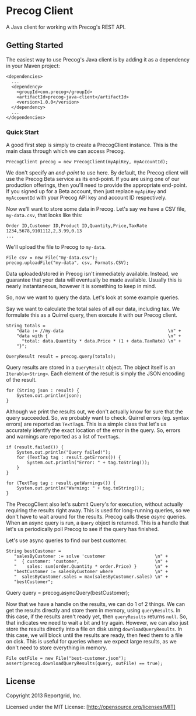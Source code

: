 Precog Client
=============

A Java client for working with Precog's REST API.

Getting Started
---------------

The easiest way to use Precog's Java client is by adding it as a dependency in
your Maven project:

    <dependencies>
      ...
      <dependency>
        <groupId>com.precog</groupId>
        <artifactId>precog-java-client</artifactId>
        <version>1.0.0</version>
      </dependency>
      ...
    </dependencies>

### Quick Start

A good first step is simply to create a PrecogClient instance. This is the main
class through which we can access Precog.

    PrecogClient precog = new PrecogClient(myApiKey, myAccountId);

We don't specify an *end-point* to use here. By default, the Precog client
will use the Precog Beta service as its end-point. If you are using one of our
production offerings, then you'll need to provide the appropriate end-point.
If you signed up for a Beta account, then just replace `myApiKey` and
`myAccountId` with your Precog API key and account ID respectively.

Now we'll want to store some data in Precog. Let's say we have a CSV file,
`my-data.csv`, that looks like this:

    Order ID,Customer ID,Product ID,Quantity,Price,TaxRate
    1234,5678,9101112,2,3.99,0.13
    ...

We'll upload the file to Precog to `my-data`.

    File csv = new File("my-data.csv");
    precog.uploadFile("my-data", csv, Formats.CSV);

Data uploaded/stored in Precog isn't immediately available. Instead, we
guarantee that your data will eventually be made available. Usually this is
nearly instantaneous, however it is something to keep in mind.

So, now we want to query the data. Let's look at some example queries.

Say we want to calculate the total sales of all our data, including tax.
We formulate this as a Quirrel query, then execute it with our Precog client.

    String totals =
        "data := //my-data                                        \n" +
        "data with {                                              \n" +
          "total: data.Quantity * data.Price * (1 + data.TaxRate) \n" +
        "}";
    
    QueryResult result = precog.query(totals);

Query results are stored in a `QueryResult` object. The object itself is an
`Iterable<String>`. Each element of the result is simply the JSON encoding of
the result.

    for (String json : result) {
        System.out.println(json);
    }

Although we print the results out, we don't actually know for sure that the
query succeeded. So, we probably want to check. Quirrel errors (eg. syntax
errors) are reported as `TextTag`s. This is a simple class that let's us
accurately identify the exact location of the error in the query. So, errors
and warnings are reported as a list of `TextTag`s.

    if (result.failed()) {
        System.out.println("Query failed!");
        for (TextTag tag : result.getErrors()) {
            System.out.println("Error: " + tag.toString());
        }
    }

    for (TextTag tag : result.getWarnings()) {
        System.out.println("Warning: " + tag.toString());
    }

The PrecogClient also let's submit Query's for execution, without actually
requiring the results right away. This is used for long-running queries, so
we don't have to wait around for the results. Precog calls these *async*
queries. When an async query is run, a `Query` object is returned. This is a
handle that let's us periodically poll Precog to see if the query has finished.

Let's use async queries to find our best customer.

    String bestCustomer =
       "salesByCustomer := solve 'customer                   \n" +
       "  { customer: 'customer,                             \n" +
       "    sales: sum(order.Quantity * order.Price) }       \n" +
       "bestCustomer := salesByCustomer where                \n" +
       "  salesByCustomer.sales = max(salesByCustomer.sales) \n" +
       "bestCustomer";

   Query query = precog.asyncQuery(bestCustomer);

Now that we have a handle on the results, we can do 1 of 2 things. We can get
the results directly and store them in memory, using `queryResults`. In this
case, if the results aren't ready yet, then `queryResults` returns `null`. So,
that indicates we need to wait a bit and try again. However, we can also just
store the results directly into a file on disk using `downloadQueryResults`.
In this case, we will block until the results are ready, then feed them to a
file on disk. This is useful for queries where we expect large results, as we
don't need to store everything in memory.

    File outFile = new File("best-customer.json");
    assert(precog.downloadQueryResults(query, outFile) == true);

License
-------

Copyright 2013 Reportgrid, Inc.

Licensed under the MIT License: [http://opensource.org/licenses/MIT]
